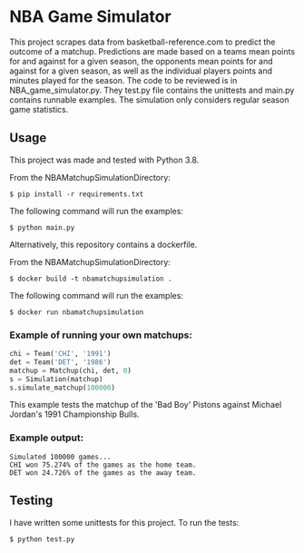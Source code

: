 # NBA Game Simulator

This project scrapes data from basketball-reference.com to predict the outcome of a matchup. Predictions are made based on a teams mean points for and against for a given season, the opponents mean points for and against for a given season, as well as the individual players points and minutes played for the season. The code to be reviewed is in NBA_game_simulator.py. They test.py file contains the unittests and main.py contains runnable examples. The simulation only considers regular season game statistics.

## Usage

This project was made and tested with Python 3.8.

From the NBAMatchupSimulationDirectory:
```
$ pip install -r requirements.txt
```

The following command will run the examples:
```
$ python main.py
```

Alternatively, this repository contains a dockerfile.

From the NBAMatchupSimulationDirectory:
```
$ docker build -t nbamatchupsimulation .
```

The following command will run the examples:
```
$ docker run nbamatchupsimulation
``` 

### Example of running your own matchups:
```python
chi = Team('CHI', '1991')
det = Team('DET', '1986')
matchup = Matchup(chi, det, 0)
s = Simulation(matchup)
s.simulate_matchup(100000)
```

This example tests the matchup of the 'Bad Boy' Pistons against Michael Jordan's 1991 Championship Bulls.

### Example output:
```
Simulated 100000 games...
CHI won 75.274% of the games as the home team.
DET won 24.726% of the games as the away team.
```

## Testing

I have written some unittests for this project. To run the tests:
```
$ python test.py
```

